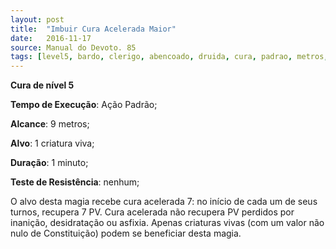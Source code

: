 ```yaml
---
layout: post
title:  "Imbuir Cura Acelerada Maior"
date:   2016-11-17
source: Manual do Devoto. 85
tags: [level5, bardo, clerigo, abencoado, druida, cura, padrao, metros, criatura, minuto, nenhum]
---
```


**Cura de nível 5**

**Tempo de Execução**: Ação Padrão;

**Alcance**: 9 metros;

**Alvo**: 1 criatura viva;

**Duração**: 1 minuto;

**Teste de Resistência**: nenhum;

O alvo desta magia recebe cura 
acelerada 7: no início de cada um de 
seus turnos, recupera 7 PV. Cura acelerada não recupera PV perdidos por inanição, desidratação ou asfixia.  Apenas 
criaturas vivas (com um valor não nulo 
de Constituição) podem se beneficiar 
desta magia.
